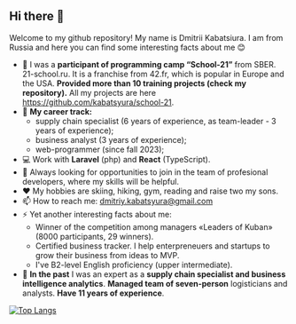 ## Hi there 👋

Welcome to my github repository! My name is Dmitrii Kabatsiura. I am from Russia and here you can find some interesting facts about me 😊

- 🚀 I was a **participant of programming camp “School-21”** from SBER. 21-school.ru. It is a franchise from 42.fr, which is popular in Europe and the USA. **Provided more than 10 training projects (check my repository).** All my projects are here https://github.com/kabatsyura/school-21.
- 💎 **My career track:**
  + supply chain specialist (6 years of experience, as team-leader - 3 years of experience);
  + business analyst (3 years of experience);
  + web-programmer (since fall 2023);
- 💻 Work with **Laravel** (php) and **React** (TypeScript).
- 👯 Always looking for opportunities to join in the team of profesional developers, where my skills will be helpful.
- ❤️ My hobbies are skiing, hiking, gym, reading and raise two my sons.
- 📫 How to reach me: dmitriy.kabatsyura@gmail.com
- ⚡ Yet another interesting facts about me:
  + Winner of the competition among managers «Leaders of Kuban» (8000 participants, 29 winners).
  + Certified business tracker. I help enterpreneuers and startups to grow their business from ideas to MVP.
  + I've B2-level English proficiency (upper intermediate).
- 🏬 **In the past** I was an expert as a **supply chain specialist and business intelligence analytics**. **Managed team of seven-person** logisticians and analysts. **Have 11 years of experience**.

[![Top Langs](https://github-readme-stats.vercel.app/api/top-langs/?username=kabatsyura&layout=compact)](https://github.com/kabatsyura/github-readme-stats)
